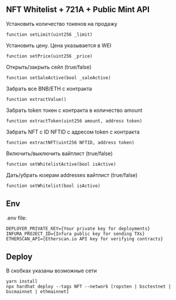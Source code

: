 ## NFT Whitelist + 721A + Public Mint API

Установить количество токенов на продажу

```
function setLimit(uint256 _limit)
```

Установить цену. Цена указывается в WEI

```
function setPrice(uint256 _price)
```

Открыть/закрыть сейл (true/false)

```
function setSaleActive(bool _saleActive)
```

Забрать все BNB/ETH с контракта

```
function extractValue()
```

Забрать token токен с контракта в количество amount

```
function extractToken(uint256 amount, address token)
```

Забрать NFT с ID NFTID с адресом token с контракта

```
function extractNFT(uint256 NFTID, address token)
```

Включить/выключить вайтлист (true/false)

```
function setWhitelistActive(bool isActive)
```

Дать/убрать юзерам addresses вайтлист (true/false)

```
function setWhitelist(bool isActive)
```

## Env

.env file:

```
DEPLOYER_PRIVATE_KEY={Your private key for deployments}
INFURA_PROJECT_ID={Infura public key for sending TXs}
ETHERSCAN_API={Etherscan.io API key for verifying contracts}
```

## Deploy

В скобках указаны возможные сети

```
yarn install
npx hardhat deploy --tags NFT --network [ropsten | bsctestnet | bscmainnet | ethmainnet]
```
